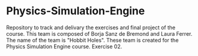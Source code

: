# Physics-Simulation-Engine
Repository to track and delivary the exercises and final project of the course.
This team is composed of Borja Sanz de Bremond and Laura Ferrer.
The name of the team is "Hobbit Holes".
These team is created for the Physics Simulation Engine course.
Exercise 02.
